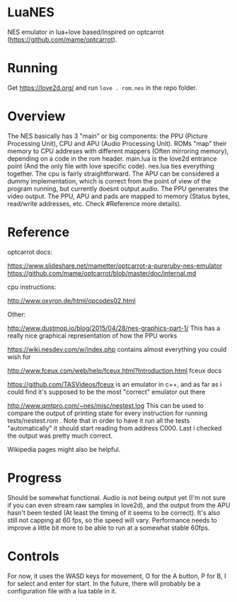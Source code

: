 # LuaNES
NES emulator in lua+love based/inspired on optcarrot (https://github.com/mame/optcarrot).

# Running

Get https://love2d.org/ and run `love . rom.nes` in the repo folder.

# Overview

The NES basically has 3 "main" or big components: the PPU (Picture Processing Unit), CPU and APU (Audio Processing Unit).
ROMs "map" their memory to CPU addreses with different mappers (Often mirroring memory), depending on a code in the rom header.
main.lua is the love2d entrance point (And the only file with love specific code). nes.lua ties everything together. The cpu is fairly straightforward. The APU can be considered a dummy implementation, which is correct from the point of view of the program running, but currently doesnt output audio. The PPU generates the video output. The PPU, APU and pads are mapped to memory (Status bytes, read/write addresses, etc. Check #Reference more details).

# Reference

optcarrot docs:

https://www.slideshare.net/mametter/optcarrot-a-pureruby-nes-emulator
https://github.com/mame/optcarrot/blob/master/doc/internal.md 

cpu instructions:

http://www.oxyron.de/html/opcodes02.html

Other:

http://www.dustmop.io/blog/2015/04/28/nes-graphics-part-1/ This has a really nice graphical representation of how the PPU works

https://wiki.nesdev.com/w/index.php contains almost everything you could wish for

http://www.fceux.com/web/help/fceux.html?Introduction.html fceux docs

https://github.com/TASVideos/fceux is an emulator in c++, and as far as i could find it's supposed to be the most "correct" emulator out there

http://www.qmtpro.com/~nes/misc/nestest.log This can be used to compare the output of printing state for every instruction for running tests/nestest.rom . Note that in order to have it run all the tests "automatically" it should start reading from address C000. Last i checked the output was pretty much correct.

Wikipedia pages might also be helpful.

# Progress

Should be somewhat functional. Audio is not being output yet (I'm not sure if you can even stream raw samples in love2d), and the output from the APU hasn't been tested (At least the timing of it seems to be correct). It's also still not capping at 60 fps, so the speed will vary. Performance needs to improve a little bit more to be able to run at a somewhat stable 60fps.

# Controls

For now, it uses the WASD keys for movement, O for the A button, P for B, I for select and enter for start. In the future, there will probably be a configuration file with a lua table in it.

